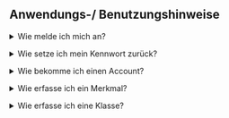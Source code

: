 ## Anwendungs-/ Benutzungshinweise

[//]:<Wie melde ich mich an?>
<details><summary>Wie melde ich mich an?</summary>
  
  [Wie melde ich mich an?](https://www.iorad.com/player/1822718/Wie-melde-ich-mich-an)
  
<br></details>

[//]:<Wie setze ich mein Kennwort zurück?>
<details><summary>Wie setze ich mein Kennwort zurück?</summary>

<br></details>

[//]:<Wie bekomme ich einen Account?>
<details><summary>Wie bekomme ich einen Account?</summary>

<br></details>

[//]:<Wie erfasse ich ein Merkmal?>
<details><summary>Wie erfasse ich ein Merkmal?</summary>
<br>
  
  [Beispiel Erfassen eines Merkmals](https://www.iorad.com/player/1815762/Erfassen-eines-Merkmals)

<br></details>

[//]:<Wie erfasse ich eine Klasse?>
<details><summary>Wie erfasse ich eine Klasse?</summary>
  
  1. Herausgeber, Domäne und Klassifikationssystem wählen
  2. Mittels des Zeichens "Plus" (Über den vorhandenen Klassen) eine neue Klasse hinzufügen
  3. Felder ausfüllen:
        - Info
          - Indentifikator der Klasse
        - DE
            - Klassenname DE
            - Definition der Klasse DE
            - Bemerkung DE, Beispiele DE
            - Synonyme DE
        - EN --> Dadurch wird gleiche ine Übersetzung in der Klasse automatisch mit hinterlegt und es muss keine neue Klasse eingefügt werden.
            - Klassennamen EN
            - Definition der Klasse EN
            - Bemerkung EN, Beispiele EN
            - Synonyme EN
        - Workflow
            - Status
                - Abgekündigt
                - Änderung angefragt
                - Angefragt
                - Erfasst
                - Freigabe Katalogausschuss beantragt
                - Geprüft
                - Nicht übersetzt
                - Obsolet
                - Publiziert
                - Übersetzt
                - Übersetzung geprüft
            - Veröffentlicht mit Version [es kann kein Wert eingetragen werden]
            - Unveröffentlicht mit Version [es kann kein Wert eingetragen werden]
            - Letzte Änderung
        - Änderungsprotokoll [wird das automatisch erstellt?]
            - Typ
            - Aktualisierungsdatum
            - Feldname
            - Alter Wert
            - Neuer Wert
            - Benutzername
        - Mappings
        - Merkmale
  4. Mit dem "Häkchen" rechts über dem Klassenfenster bestätigen.
  5. Die neue Klasse erscheint im KLassifikationssystembaum und kann ggf. auch geändert werden.
  6. Nun können Merkmale hinzugefügt werden oder Subklassen erstellt werden.
     - Merkmale hinzufügen [Link zu diesen Hinweis]
     - Subklassen erstellen [Link zu diesem Hinweis]
<br></details>
